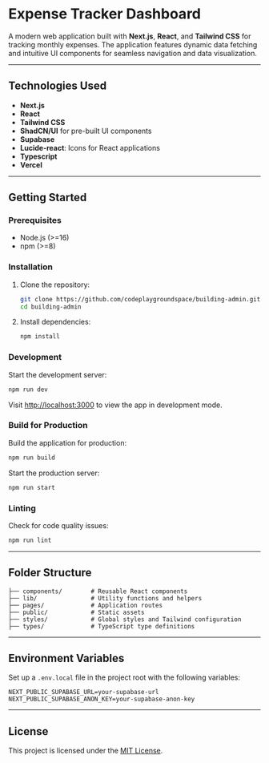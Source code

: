 # **Expense Tracker Dashboard**

A modern web application built with **Next.js**, **React**, and **Tailwind CSS** for tracking monthly expenses. The application features dynamic data fetching and intuitive UI components for seamless navigation and data visualization.

---

## **Technologies Used**

- **Next.js**
- **React**
- **Tailwind CSS**
- **ShadCN/UI** for pre-built UI components
- **Supabase**
- **Lucide-react**: Icons for React applications
- **Typescript**
- **Vercel**

---

## **Getting Started**

### **Prerequisites**

- Node.js (>=16)
- npm (>=8)

### **Installation**

1. Clone the repository:
   ```bash
   git clone https://github.com/codeplaygroundspace/building-admin.git
   cd building-admin
   ```
2. Install dependencies:
   ```bash
   npm install
   ```

### **Development**

Start the development server:

```bash
npm run dev
```

Visit [http://localhost:3000](http://localhost:3000) to view the app in development mode.

### **Build for Production**

Build the application for production:

```bash
npm run build
```

Start the production server:

```bash
npm run start
```

### **Linting**

Check for code quality issues:

```bash
npm run lint
```

---

## **Folder Structure**

```
├── components/        # Reusable React components
├── lib/               # Utility functions and helpers
├── pages/             # Application routes
├── public/            # Static assets
├── styles/            # Global styles and Tailwind configuration
├── types/             # TypeScript type definitions
```

---

## **Environment Variables**

Set up a `.env.local` file in the project root with the following variables:

```env
NEXT_PUBLIC_SUPABASE_URL=your-supabase-url
NEXT_PUBLIC_SUPABASE_ANON_KEY=your-supabase-anon-key
```

---

## **License**

This project is licensed under the [MIT License](LICENSE).
